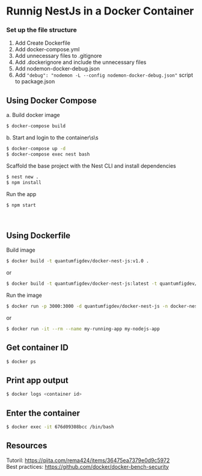 # Runnig NestJs in a Docker Container

### Set up the file structure
1. Add Create Dockerfile
2. Add docker-compose.yml
3. Add unnecessary files to .gitignore
4. Add .dockerignore and include the unnecessary files
5. Add nodemon-docker-debug.json
6. Add ```"debug": "nodemon -L --config nodemon-docker-debug.json"``` script to package.json


## Using Docker Compose
a. Build docker image
```sh
$ docker-compose build
```

b. Start and login to the container\s\s
```sh
$ docker-compose up -d
$ docker-compose exec nest bash
```

Scaffold the base project with the Nest CLI and install dependencies
```sh
$ nest new .
$ npm install
```

Run the app
```sh
$ npm start
```

<br />

## Using Dockerfile
Build image
```sh
$ docker build -t quantumfigdev/docker-nest-js:v1.0 .
```
or
```sh
$ docker build -t quantumfigdev/docker-nest-js:latest -t quantumfigdev/docker-nest-js:v1.0 .
```

Run the image
```sh
$ docker run -p 3000:3000 -d quantumfigdev/docker-nest-js -n docker-nest-js
```
or
```sh
$ docker run -it --rm --name my-running-app my-nodejs-app
```

## Get container ID
```sh
$ docker ps
```

## Print app output
```sh
$ docker logs <container id>
```

## Enter the container
```sh
$ docker exec -it 676d09308bcc /bin/bash
```

## Resources
Tutoril: https://qiita.com/rema424/items/36475ea7379e0d9c5972  
Best practices: https://github.com/docker/docker-bench-security

<br />
<br />
